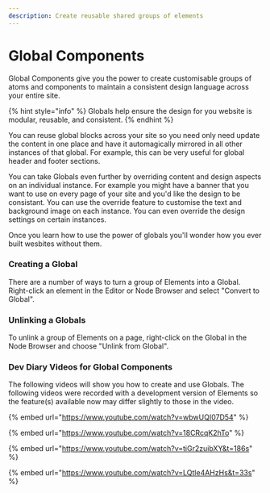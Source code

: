 ```yaml
---
description: Create reusable shared groups of elements
---
```


# Global Components

Global Components give you the power to create customisable groups of atoms and components to maintain a consistent design language across your entire site.

{% hint style="info" %}
Globals help ensure the design for you website is modular, reusable, and consistent.
{% endhint %}

You can reuse global blocks across your site so you need only need update the content in one place and have it automagically mirrored in all other instances of that global. For example, this can be very  useful for global header and footer sections.

You can take Globals even further by overriding content and design aspects on an individual instance. For example you might have a banner that you want to use on every page of your site and you'd like the design to be consistant. You can use the override feature to customise the text and background image on each instance. You can even override the design settings on certain instances.

Once you learn how to use the power of globals you'll wonder how you ever built wesbites without them.

### Creating a Global

There are a number of ways to turn a group of Elements into a Global. Right-click an element in the Editor or Node Browser and select "Convert to Global".

### Unlinking a Globals

To unlink a group of Elements on a page, right-click on the Global in the Node Browser and choose "Unlink from Global".

### Dev Diary Videos for Global Components

The following videos will show you how to create and use Globals. The following videos were recorded with a development version of Elements so the feature(s) available now may differ slightly to those in the video.

{% embed url="https://www.youtube.com/watch?v=wbwUQI07D54" %}

{% embed url="https://www.youtube.com/watch?v=18CRcqK2hTo" %}

{% embed url="https://www.youtube.com/watch?v=tiGr2zuibXY&t=186s" %}

{% embed url="https://www.youtube.com/watch?v=LQtle4AHzHs&t=33s" %}
